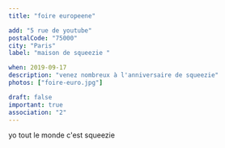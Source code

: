 ```yaml
---
title: "foire europeene"

add: "5 rue de youtube"
postalCode: "75000"
city: "Paris"
label: "maison de squeezie "

when: 2019-09-17
description: "venez nombreux à l'anniversaire de squeezie"
photos: ["foire-euro.jpg"]

draft: false
important: true
association: "2"
---
```

yo tout le monde c'est squeezie
